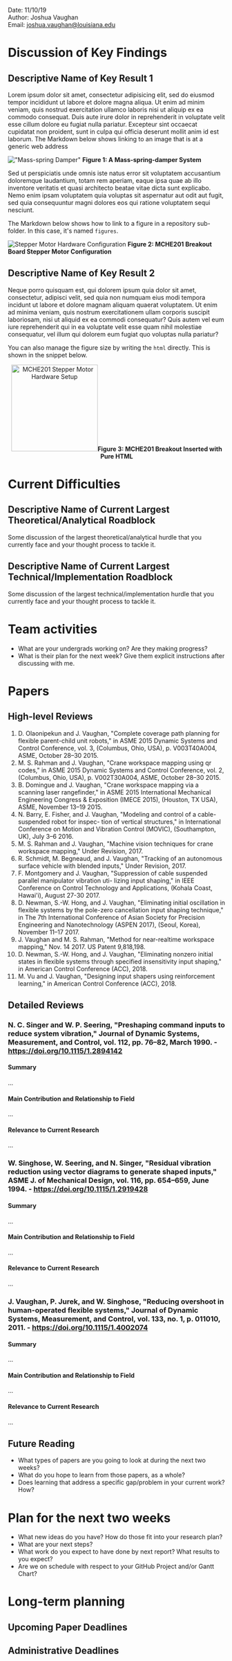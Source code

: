 Date: 11/10/19    
Author: Joshua Vaughan    
Email: joshua.vaughan@louisiana.edu    


# Discussion of Key Findings
## Descriptive Name of Key Result 1
Lorem ipsum dolor sit amet, consectetur adipisicing elit, sed do eiusmod tempor incididunt ut labore et dolore magna aliqua. Ut enim ad minim veniam, quis nostrud exercitation ullamco laboris nisi ut aliquip ex ea commodo consequat. Duis aute irure dolor in reprehenderit in voluptate velit esse cillum dolore eu fugiat nulla pariatur. Excepteur sint occaecat cupidatat non proident, sunt in culpa qui officia deserunt mollit anim id est laborum. The Markdown below shows linking to an image that is at a generic web address

!["Mass-spring Damper"](http://shared.crawlab.org/MassSpringDamper_SeismicWithDisturbance_Horiz.png) **Figure 1: A Mass-spring-damper System**

Sed ut perspiciatis unde omnis iste natus error sit voluptatem accusantium doloremque laudantium, totam rem aperiam, eaque ipsa quae ab illo inventore veritatis et quasi architecto beatae vitae dicta sunt explicabo. Nemo enim ipsam voluptatem quia voluptas sit aspernatur aut odit aut fugit, sed quia consequuntur magni dolores eos qui ratione voluptatem sequi nesciunt. 

The Markdown below shows how to link to a figure in a repository sub-folder. In this case, it's named `figures`.

![Stepper Motor Hardware Configuration](figures/MCHE201board_stepperMotor.png) **Figure 2: MCHE201 Breakout Board Stepper Motor Configuration**

## Descriptive Name of Key Result 2
Neque porro quisquam est, qui dolorem ipsum quia dolor sit amet, consectetur, adipisci velit, sed quia non numquam eius modi tempora incidunt ut labore et dolore magnam aliquam quaerat voluptatem. Ut enim ad minima veniam, quis nostrum exercitationem ullam corporis suscipit laboriosam, nisi ut aliquid ex ea commodi consequatur? Quis autem vel eum iure reprehenderit qui in ea voluptate velit esse quam nihil molestiae consequatur, vel illum qui dolorem eum fugiat quo voluptas nulla pariatur?

You can also manage the figure size by writing the `html` directly. This is shown in the snippet below.

<p style="text-align:center;"><img src="figures/MCHE201board_stepperMotor.png" alt="MCHE201 Stepper Motor Hardware Setup" style="width:200px"/><strong>Figure 3: MCHE201 Breakout Inserted with Pure HTML</strong></p>


# Current Difficulties
## Descriptive Name of Current Largest Theoretical/Analytical Roadblock
Some discussion of the largest theoretical/analytical hurdle that you currently face and your thought process to tackle it.

## Descriptive Name of Current Largest Technical/Implementation Roadblock
Some discussion of the largest technical/implementation hurdle that you currently face and your thought process to tackle it.



# Team activities
* What are your undergrads working on? Are they making progress? 
* What is their plan for the next week? Give them explicit instructions after discussing with me.


# Papers
## High-level Reviews
1. D. Olaonipekun and J. Vaughan, "Complete coverage path planning for flexible parent-child unit robots," in ASME 2015 Dynamic Systems and Control Conference, vol. 3, (Columbus, Ohio, USA), p. V003T40A004, ASME, October 28–30 2015.
2. M. S. Rahman and J. Vaughan, "Crane workspace mapping using qr codes," in ASME 2015 Dynamic Systems and Control Conference, vol. 2, (Columbus, Ohio, USA), p. V002T30A004, ASME, October 28–30 2015.
3. B. Domingue and J. Vaughan, "Crane workspace mapping via a scanning laser rangefinder," in ASME 2015 International Mechanical Engineering Congress & Exposition (IMECE 2015), (Houston, TX USA), ASME, November 13–19 2015.
4. N. Barry, E. Fisher, and J. Vaughan, "Modeling and control of a cable-suspended robot for inspec- tion of vertical structures," in International Conference on Motion and Vibration Control (MOVIC), (Southampton, UK), July 3–6 2016.
5. M. S. Rahman and J. Vaughan, "Machine vision techniques for crane workspace mapping," Under Revision, 2017.
6. R. Schmidt, M. Begneaud, and J. Vaughan, "Tracking of an autonomous surface vehicle with blended inputs," Under Revision, 2017.
7. F. Montgomery and J. Vaughan, "Suppression of cable suspended parallel manipulator vibration uti- lizing input shaping," in IEEE Conference on Control Technology and Applications, (Kohala Coast, Hawai'i), August 27-30 2017.
8. D. Newman, S.-W. Hong, and J. Vaughan, "Eliminating initial oscillation in flexible systems by the pole-zero cancellation input shaping technique," in The 7th International Conference of Asian Society for Precision Engineering and Nanotechnology (ASPEN 2017), (Seoul, Korea), November 11–17 2017.
9. J. Vaughan and M. S. Rahman, "Method for near-realtime workspace mapping," Nov. 14 2017. US Patent 9,818,198.
10. D. Newman, S.-W. Hong, and J. Vaughan, "Eliminating nonzero initial states in flexible systems through specified insensitivity input shaping," in American Control Conference (ACC), 2018.
11. M. Vu and J. Vaughan, "Designing input shapers using reinforcement learning," in American Control Conference (ACC), 2018.


## Detailed Reviews
### N. C. Singer and W. P. Seering, "Preshaping command inputs to reduce system vibration," Journal of Dynamic Systems, Measurement, and Control, vol. 112, pp. 76–82, March 1990. - https://doi.org/10.1115/1.2894142

#### Summary
...

#### Main Contribution and Relationship to Field
...

#### Relevance to Current Research
...


### W. Singhose, W. Seering, and N. Singer, "Residual vibration reduction using vector diagrams to generate shaped inputs," ASME J. of Mechanical Design, vol. 116, pp. 654–659, June 1994. - https://doi.org/10.1115/1.2919428

#### Summary
...

#### Main Contribution and Relationship to Field
...

#### Relevance to Current Research
...


###  J. Vaughan, P. Jurek, and W. Singhose, "Reducing overshoot in human-operated flexible systems," Journal of Dynamic Systems, Measurement, and Control, vol. 133, no. 1, p. 011010, 2011. - https://doi.org/10.1115/1.4002074

#### Summary
...

#### Main Contribution and Relationship to Field
...

#### Relevance to Current Research
...


## Future Reading
* What types of papers are you going to look at during the next two weeks?
* What do you hope to learn from those papers, as a whole? 
* Does learning that address a specific gap/problem in your current work? How?


# Plan for the next two weeks
* What new ideas do you have? How do those fit into your research plan?
* What are your next steps?
* What work do you expect to have done by next report? What results to you expect?
* Are we on schedule with respect to your GitHub Project and/or Gantt Chart?


# Long-term planning
## Upcoming Paper Deadlines


## Administrative Deadlines
